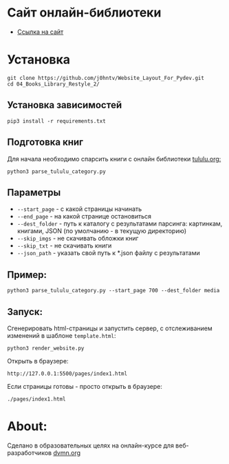 # Сайт онлайн-библиотеки

- [Ссылка на сайт](https://j0hntv.github.io/Website_Layout_For_Pydev/04_Books_Library_Restyle_2/pages/index1.html)

# Установка
```
git clone https://github.com/j0hntv/Website_Layout_For_Pydev.git
cd 04_Books_Library_Restyle_2/
```
## Установка зависимостей
```
pip3 install -r requirements.txt
```
## Подготовка книг
Для начала необходимо спарсить книги с онлайн библиотеки [tululu.org:](http://tululu.org/)
```
python3 parse_tululu_category.py
```
## Параметры

 - `--start_page` - с какой страницы начинать
 - `--end_page` - на какой странице остановиться
 - `--dest_folder` - путь к каталогу с результатами парсинга: картинкам, книгами, JSON (по умолчанию - в текущую директорию)
 - `--skip_imgs` - не скачивать обложки книг
 - `--skip_txt` - не скачивать книги
 - `--json_path` - указать свой путь к *.json файлу с результатами
## Пример:
```
python3 parse_tululu_category.py --start_page 700 --dest_folder media
```
## Запуск:
Сгенерировать html-страницы и запустить сервер, с отслеживанием изменений в шаблоне `template.html`:
```
python3 render_website.py
```
Открыть в браузере:
```
http://127.0.0.1:5500/pages/index1.html
```
Если страницы готовы - просто открыть в браузере:
```
./pages/index1.html
```


# About:
Сделано в образовательных целях на онлайн-курсе для веб-разработчиков [dvmn.org](https://dvmn.org/modules/)
